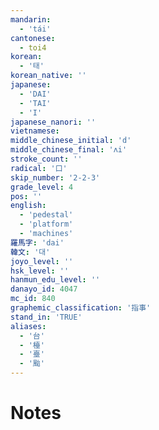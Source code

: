 ```yaml
---
mandarin:
  - 'tái'
cantonese:
  - toi4
korean:
  - '태'
korean_native: ''
japanese:
  - 'DAI'
  - 'TAI'
  - 'I'
japanese_nanori: ''
vietnamese:
middle_chinese_initial: 'd'
middle_chinese_final: 'ʌi'
stroke_count: ''
radical: '口'
skip_number: '2-2-3'
grade_level: 4
pos: ''
english:
  - 'pedestal'
  - 'platform'
  - 'machines'
羅馬字: 'dai'
韓文: '대'
joyo_level: ''
hsk_level: ''
hanmun_edu_level: ''
danayo_id: 4047
mc_id: 840
graphemic_classification: '指事'
stand_in: 'TRUE'
aliases:
  - '台'
  - '檯'
  - '臺'
  - '颱'
---
```


# Notes
